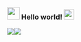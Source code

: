 ### <img src="https://github.com/TheDudeThatCode/TheDudeThatCode/blob/master/Assets/Hi.gif" width="29px"> Hello world!&nbsp;<img src="https://github.com/TheDudeThatCode/TheDudeThatCode/blob/master/Assets/Earth.gif" width="24px">

<div style="display:flex;align-items: center;">
<img src="https://github-readme-stats.vercel.app/api?username=migueLopez13&show_icons=true&hide_border=true" />
<img src="https://github-readme-stats.vercel.app/api/top-langs/?username=migueLopez13&layout=compact&hide_border=true" />
</div>
